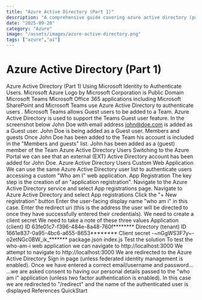 ```yaml
---
title: "Azure Active Directory (Part 1)"
description: "A comprehensive guide covering azure active directory (part 1)"
date: "2025-09-20"
category: "Azure"
image: "/assets/images/azure-active-directory.png"
tags: ["azure","ai"]
---
```


# Azure Active Directory (Part 1)

Azure Active Directory (Part 1) Using Microsoft Identity to Authenticate Users. Microsoft Azure Logo by Microsoft Corporation is Public Domain Microsoft Teams Microsoft Office 365 applications including Microsoft SharePoint and Microsoft Teams use Azure Active Directory to authenticate users . Microsoft Teams allows Guest users to be added to a Team. Azure Active Directory is used to support the Teams Guest user feature. In the screenshot below John Doe with email address john@doe.com is added as a Guest user. John Doe is being added as a Guest user. Members and guests Once John Doe has been added to the Team his account is included in the "Members and guests" list. John has been added as a (guest) member of the Team Azure Active Directory Users Switching to the Azure Portal we can see that an external (EXT) Active Directory account has been added for John Doe. Azure Active Directory Users Custom Web Application We can use the same Azure Active Directory user list to authenticate users accessing a custom "Who am I" web application. App Registration The key step is the creation of an "application registration". Navigate to the Azure Active Directory service and select App registrations page. Navigate to Azure Active Directory and select App registrations Click the "+ New registration" button Enter the user-facing display name "who am i" in this case. Enter the redirect uri (this is the address the user will be directed to once they have successfully entered their credentials). We need to create a client secret We need to take a note of these three values Application (client) ID 63fe01c7-f396-484e-8a48-760f******** Directory (tenant) ID 1661e837-0a95-4bc6-a655-8653******** Client secret -~nGgWS3F7y~-o2etNGc0BW_ik_******* package.json index.js Test the solution To test the who-am-i web application we can navigate to http://localhost:3000 We attempt to navigate to http://localhost:3000 We are redirected to the Azure Active Directory Sign in page (unless federated identity management is enabled). Once we have entered a correct email/username and password... ...we are asked consent to having our personal details passed to the "who am i" application (unless two factor authentication is enabled). In this case we are redirected to "/redirect" and the name of the authenticated user is displayed References QuickStart

